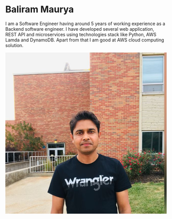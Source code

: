 
# Baliram Maurya 

I am a Software Engineer having around 5 years of working experience as a Backend software engineer. I have developed several  web application, REST API and microservices using technologies stack like Python, AWS Lamda and DynamoDB. Apart from that I am good at AWS cloud computing solution. 

![Profile picture](pp.jpg)
